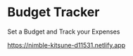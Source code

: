 # Budget Tracker 

Set a Budget and Track your Expenses 

https://nimble-kitsune-d11531.netlify.app

